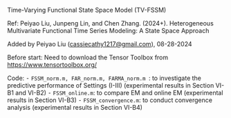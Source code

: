 Time-Varying Functional State Space Model (TV-FSSM)

Ref: Peiyao Liu, Junpeng Lin, and Chen Zhang. (2024+). Heterogeneous Multivariate Functional Time Series Modeling: A State Space Approach

Added by Peiyao Liu (cassiecathy1217@gmail.com), 08-28-2024

Before start:
Need to download the Tensor Toolbox from https://www.tensortoolbox.org/

Code:
⁃	`FSSM_norm.m, FAR_norm.m, FARMA_norm.m `: to investigate the predictive performance of Settings (I-III) (experimental results in Section VI-B1 and VI-B2)
	⁃	`FSSM_online.m`: to compare EM and online EM (experimental results in Section VI-B3)
	⁃	`FSSM_convergence.m`: to conduct convergence analysis (experimental results in Section VI-B4)

